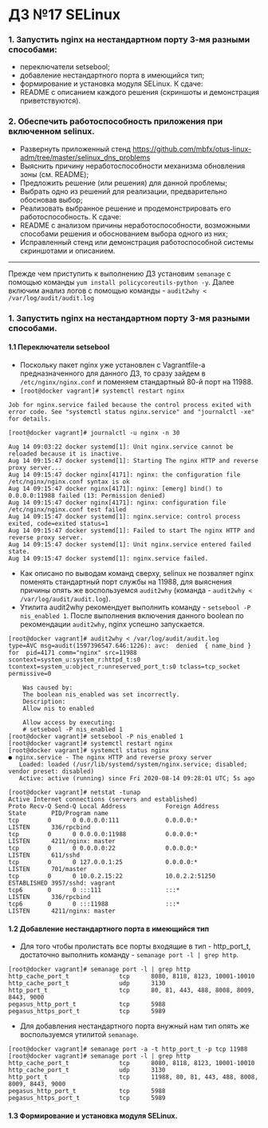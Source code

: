 # ДЗ №17 SELinux
### 1. Запустить nginx на нестандартном порту 3-мя разными способами:
- переключатели setsebool;
- добавление нестандартного порта в имеющийся тип;
- формирование и установка модуля SELinux.
К сдаче:
- README с описанием каждого решения (скриншоты и демонстрация приветствуются).

### 2. Обеспечить работоспособность приложения при включенном selinux.
- Развернуть приложенный стенд
https://github.com/mbfx/otus-linux-adm/tree/master/selinux_dns_problems
- Выяснить причину неработоспособности механизма обновления зоны (см. README);
- Предложить решение (или решения) для данной проблемы;
- Выбрать одно из решений для реализации, предварительно обосновав выбор;
- Реализовать выбранное решение и продемонстрировать его работоспособность.
К сдаче:
- README с анализом причины неработоспособности, возможными способами решения и обоснованием выбора одного из них;
- Исправленный стенд или демонстрация работоспособной системы скриншотами и описанием.
--------------------------------------------------------------------------------------------
Прежде чем приступить к выполнению ДЗ установим ```semanage``` с помощью команды ```yum install policycoreutils-python -y```. Далее включим анализ логов с помощью команды - ```audit2why < /var/log/audit/audit.log```

### 1. Запустить nginx на нестандартном порту 3-мя разными способами.

#### 1.1 Переключатели setsebool
  
- Поскольку пакет nginx уже установлен с Vagrantfile-a предназначенного для данного ДЗ, то сразу зайдем в ```/etc/nginx/nginx.conf``` и поменяем стандартный 80-й порт на 11988. 
- ```[root@docker vagrant]# systemctl restart nginx```

```Job for nginx.service failed because the control process exited with error code. See "systemctl status nginx.service" and "journalctl -xe" for details.```

```[root@docker vagrant]# journalctl -u nginx -n 30```

```-- Logs begin at Fri 2020-08-14 08:39:06 UTC, end at Fri 2020-08-14 09:15:49 UTC. --
Aug 14 09:03:22 docker systemd[1]: Unit nginx.service cannot be reloaded because it is inactive.
Aug 14 09:15:47 docker systemd[1]: Starting The nginx HTTP and reverse proxy server...
Aug 14 09:15:47 docker nginx[4171]: nginx: the configuration file /etc/nginx/nginx.conf syntax is ok
Aug 14 09:15:47 docker nginx[4171]: nginx: [emerg] bind() to 0.0.0.0:11988 failed (13: Permission denied)
Aug 14 09:15:47 docker nginx[4171]: nginx: configuration file /etc/nginx/nginx.conf test failed
Aug 14 09:15:47 docker systemd[1]: nginx.service: control process exited, code=exited status=1
Aug 14 09:15:47 docker systemd[1]: Failed to start The nginx HTTP and reverse proxy server.
Aug 14 09:15:47 docker systemd[1]: Unit nginx.service entered failed state.
Aug 14 09:15:47 docker systemd[1]: nginx.service failed.
```

- Как описано по выводам команд сверху, selinux не позваляет nginx поменять стандартный порт службы на 11988, для выяснения причины опять же воспользуемся ```audit2why``` (команда - ```audit2why < /var/log/audit/audit.log```). 
- Утилита audit2why рекомендует выполнить команду - ```setsebool -P nis_enabled 1```. После выполнения включения данного boolean по рекомендации ```audit2why```, nginx успешно запускается.
```
[root@docker vagrant]# audit2why < /var/log/audit/audit.log
type=AVC msg=audit(1597396547.646:1226): avc:  denied  { name_bind } for  pid=4171 comm="nginx" src=11988 scontext=system_u:system_r:httpd_t:s0 tcontext=system_u:object_r:unreserved_port_t:s0 tclass=tcp_socket permissive=0

	Was caused by:
	The boolean nis_enabled was set incorrectly. 
	Description:
	Allow nis to enabled

	Allow access by executing:
	# setsebool -P nis_enabled 1
[root@docker vagrant]# setsebool -P nis_enabled 1
[root@docker vagrant]# systemctl restart nginx
[root@docker vagrant]# systemctl status nginx
● nginx.service - The nginx HTTP and reverse proxy server
   Loaded: loaded (/usr/lib/systemd/system/nginx.service; disabled; vendor preset: disabled)
   Active: active (running) since Fri 2020-08-14 09:28:01 UTC; 5s ago
```
```
[root@docker vagrant]# netstat -tunap
Active Internet connections (servers and established)
Proto Recv-Q Send-Q Local Address           Foreign Address         State       PID/Program name    
tcp        0      0 0.0.0.0:111             0.0.0.0:*               LISTEN      336/rpcbind         
tcp        0      0 0.0.0.0:11988           0.0.0.0:*               LISTEN      4211/nginx: master  
tcp        0      0 0.0.0.0:22              0.0.0.0:*               LISTEN      611/sshd            
tcp        0      0 127.0.0.1:25            0.0.0.0:*               LISTEN      701/master          
tcp        0      0 10.0.2.15:22            10.0.2.2:51250          ESTABLISHED 3957/sshd: vagrant  
tcp6       0      0 :::111                  :::*                    LISTEN      336/rpcbind         
tcp6       0      0 :::11988                :::*                    LISTEN      4211/nginx: master  
```

#### 1.2 Добавление нестандартного порта в имеющийся тип

- Для того чтобы пролистать все порты входящие в тип - http_port_t, достаточно выполнить команду - ```semanage port -l | grep http```. 
```
[root@docker vagrant]# semanage port -l | grep http
http_cache_port_t              tcp      8080, 8118, 8123, 10001-10010
http_cache_port_t              udp      3130
http_port_t                    tcp      80, 81, 443, 488, 8008, 8009, 8443, 9000
pegasus_http_port_t            tcp      5988
pegasus_https_port_t           tcp      5989
```
- Для добавления нестандартного порта внужный нам тип опять же воспользуемся утилитой ```semanage```.
```
[root@docker vagrant]# semanage port -a -t http_port_t -p tcp 11988
[root@docker vagrant]# semanage port -l | grep http
http_cache_port_t              tcp      8080, 8118, 8123, 10001-10010
http_cache_port_t              udp      3130
http_port_t                    tcp      11988, 80, 81, 443, 488, 8008, 8009, 8443, 9000
pegasus_http_port_t            tcp      5988
pegasus_https_port_t           tcp      5989

```

#### 1.3 Формирование и установка модуля SELinux.



